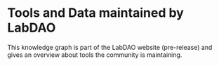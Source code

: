 # Tools and Data maintained by LabDAO
This knowledge graph is part of the LabDAO website (pre-release) and gives an overview about tools the community is maintaining.
